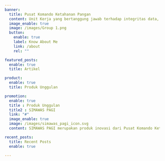 ```yaml
---
banner:
  title: Pusat Komando Ketahanan Pangan
  content: Unit Kerja yang bertanggung jawab terhadap integritas data, penyajian informasi dan pemanfaatan data Ketahanan Pangan Provinsi Jawa Barat untuk mendukung kegiatan monitoring dan informasi pangan.
  image_enable: true
  image: /images/Group 1.png
  button:
    enable: true
    label: Know About Me
    link: /about
    rel: ""

featured_posts:
  enable: true
  title: Artikel

product:
  enable: true
  title: Produk Unggulan

promotion:
  enable: true
  title : Produk Unggulan
  title2 : SIMAWAS PAGI
  link: "#"
  image_enable: true
  image: /images/simawas_pagi_icon.svg
  content: SIMAWAS PAGI merupakan produk inovasi dari Pusat Komando Ketahanan Pangan Jawa Barat yang berupaya secara integratif menjadi penyokong terwujudnya Ketahanan Pangan dan Gizi yang Berkelanjutan melalui terobosan teknologi informasi, serta transformasi data digital.

recent_posts:
  title: Recent Posts
  enable: true

---
```

